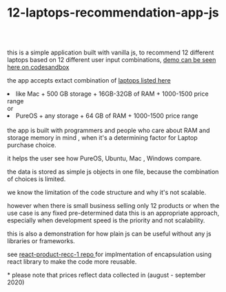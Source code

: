 # 12-laptops-recommendation-app-js

<br>
<br>

<p>this is a simple application built with vanilla js, to recommend 12 different laptops based on 12 different user input  combinations, 
<a href="https://qrs0v.csb.app/">demo can be seen here on codesandbox </a></p>

the app accepts extact combination of <a href="https://dpjh9.csb.app/"> laptops listed here  </a>

<li> like Mac + 500 GB storage + 16GB-32GB of RAM + 1000-1500 price range </li>
or 
  <li>PureOS + any storage + 64 GB of RAM + 1000-1500 price range </li>

<br/>
the app is built with programmers and people who care about RAM and storage memory in mind , when it's a determining factor for Laptop purchase choice.
<br/>

it helps the user see how PureOS, Ubuntu, Mac , Windows compare.

the data is stored as simple js objects in one file, because the combination of choices is limited.

we know the limitation of the code structure and why it's not scalable.

however when there is small business selling only 12 products or when the use case is any fixed pre-determined data this is an appropriate approach, especially when development speed is the priority and not scalability.

this is also a demonstration for how plain js can be useful without any js libraries or frameworks. 

see <a href="https://github.com/Sami0/react-product-recc-1"> react-product-recc-1 repo </a>for implmentation of encapsulation using react library to make the code more reusable. 

<p>* please note that prices reflect data collected in (august - september 2020) </p>
